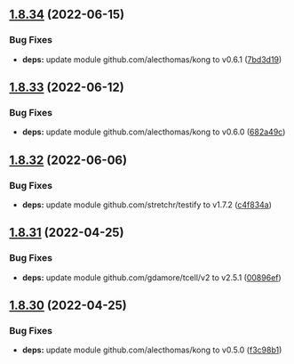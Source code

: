 ## [1.8.34](https://github.com/dds/aoc2019/compare/v1.8.33...v1.8.34) (2022-06-15)


### Bug Fixes

* **deps:** update module github.com/alecthomas/kong to v0.6.1 ([7bd3d19](https://github.com/dds/aoc2019/commit/7bd3d195136b22039be89f7138bd27b98726b139))



## [1.8.33](https://github.com/dds/aoc2019/compare/v1.8.32...v1.8.33) (2022-06-12)


### Bug Fixes

* **deps:** update module github.com/alecthomas/kong to v0.6.0 ([682a49c](https://github.com/dds/aoc2019/commit/682a49c0d984a3e668a779d16ec0910c1910b013))



## [1.8.32](https://github.com/dds/aoc2019/compare/v1.8.31...v1.8.32) (2022-06-06)


### Bug Fixes

* **deps:** update module github.com/stretchr/testify to v1.7.2 ([c4f834a](https://github.com/dds/aoc2019/commit/c4f834a951dd2180254dc14a808c7f3d7bf616c0))



## [1.8.31](https://github.com/dds/aoc2019/compare/v1.8.30...v1.8.31) (2022-04-25)


### Bug Fixes

* **deps:** update module github.com/gdamore/tcell/v2 to v2.5.1 ([00896ef](https://github.com/dds/aoc2019/commit/00896efcbc58253762c16e9f168ace66bf9e2275))



## [1.8.30](https://github.com/dds/aoc2019/compare/v1.8.29...v1.8.30) (2022-04-25)


### Bug Fixes

* **deps:** update module github.com/alecthomas/kong to v0.5.0 ([f3c98b1](https://github.com/dds/aoc2019/commit/f3c98b108e69d43d02c241e47de2edcc593654f8))



